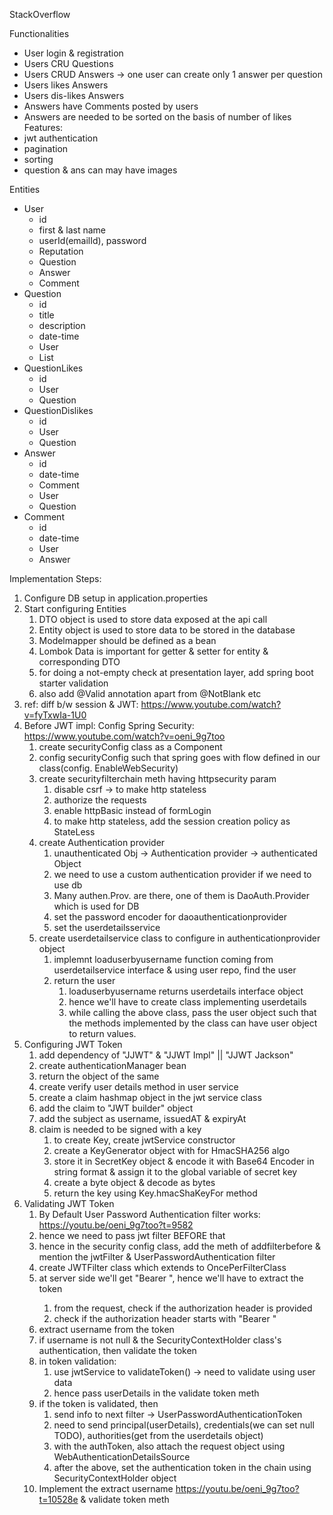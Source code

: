 StackOverflow

Functionalities
- User login & registration
- Users CRU Questions
- Users CRUD Answers -> one user can create only 1 answer per question
- Users likes Answers
- Users dis-likes Answers
- Answers have Comments posted by users
- Answers are needed to be sorted on the basis of number of likes
Features:
- jwt authentication
- pagination
- sorting
- question & ans can may have images

Entities
- User
  - id
  - first & last name
  - userId(emailId), password
  - Reputation
  - Question
  - Answer
  - Comment
- Question
  - id
  - title
  - description
  - date-time
  - User
  - List<Answers>
- QuestionLikes
  - id
  - User
  - Question
- QuestionDislikes
  - id
  - User
  - Question
- Answer
  - id
  - date-time
  - Comment
  - User
  - Question
- Comment
  - id
  - date-time
  - User
  - Answer

Implementation Steps:
1) Configure DB setup in application.properties
2) Start configuring Entities
   1) DTO object is used to store data exposed at the api call
   2) Entity object is used to store data to be stored in the database
   3) Modelmapper should be defined as a bean
   4) Lombok Data is important for getter & setter for entity & corresponding DTO
   5) for doing a not-empty check at presentation layer, add spring boot starter validation
   6) also add @Valid annotation apart from @NotBlank etc
3) ref: diff b/w session & JWT: https://www.youtube.com/watch?v=fyTxwIa-1U0
4) Before JWT impl: Config Spring Security: https://www.youtube.com/watch?v=oeni_9g7too
   1) create securityConfig class as a Component
   2) config securityConfig such that spring goes with flow defined in our class(config. EnableWebSecurity)
   2) create securityfilterchain meth having httpsecurity param
      1) disable csrf -> to make http stateless
      2) authorize the requests
      3) enable httpBasic instead of formLogin
      4) to make http stateless, add the session creation policy as StateLess
   3) create Authentication provider
      1) unauthenticated Obj -> Authentication provider -> authenticated Object
      2) we need to use a custom authentication provider if we need to use db
      3) Many authen.Prov. are there, one of them is DaoAuth.Provider which is used for DB
      4) set the password encoder for daoauthenticationprovider
      5) set the userdetailsservice
   4) create userdetailservice class to configure in authenticationprovider object
      1) implemnt loaduserbyusername function coming from userdetailservice interface & using user repo, find the user
      2) return the user
         1) loaduserbyusername returns userdetails interface object 
         2) hence we'll have to create class implementing userdetails
         3) while calling the above class, pass the user object such that the methods implemented by the class can 
         have user object to return values.
5) Configuring JWT Token
   1) add dependency of "JJWT" & "JJWT Impl" || "JJWT Jackson"
   2) create authenticationManager bean
   3) return the object of the same
   4) create verify user details method in user service
   5) create a claim hashmap object in the jwt service class
   6) add the claim to "JWT builder" object
   7) add the subject as username, issuedAT & expiryAt
   8) claim is needed to be signed with a key
      1) to create Key, create jwtService constructor
      2) create a KeyGenerator object with for HmacSHA256 algo
      3) store it in SecretKey object & encode it with Base64 Encoder in string format & assign it to the 
      global variable of secret key
      4) create a byte object & decode as bytes
      5) return the key using Key.hmacShaKeyFor method
6) Validating JWT Token
   1) By Default User Password Authentication filter works: https://youtu.be/oeni_9g7too?t=9582
   2) hence we need to pass jwt filter BEFORE that
   3) hence in the security config class, 
   add the meth of addfilterbefore & mention the jwtFilter & UserPasswordAuthentication filter
   4) create JWTFilter class which extends to OncePerFilterClass
   5) at server side we'll get "Bearer <token>", hence we'll have to extract the token
      1) from the request, check if the authorization header is provided
      2) check if the authorization header starts with "Bearer "
   6) extract username from the token
   7) if username is not null & the SecurityContextHolder class's authentication, then validate the token
   8) in token validation: 
      1) use jwtService to validateToken() -> need to validate using user data
      2) hence pass userDetails in the validate token meth
   9) if the token is validated, then
      1) send info to next filter -> UserPasswordAuthenticationToken
      2) need to send principal(userDetails), credentials(we can set null TODO), authorities(get from the userdetails object)
      3) with the authToken, also attach the request object using WebAuthenticationDetailsSource
      4) after the above, set the authentication token in the chain using SecurityContextHolder object
   10) Implement the extract username https://youtu.be/oeni_9g7too?t=10528e & validate token meth 